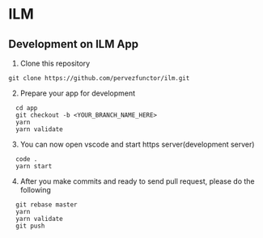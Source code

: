 # ILM

## Development on ILM App

1. Clone this repository

`git clone https://github.com/pervezfunctor/ilm.git`

2. Prepare your app for development

```
  cd app
  git checkout -b <YOUR_BRANCH_NAME_HERE>
  yarn
  yarn validate
```

3. You can now open vscode and start https server(development server)

```
  code .
  yarn start
```

4. After you make commits and ready to send pull request, please do the
   following

```
  git rebase master
  yarn
  yarn validate
  git push
```
